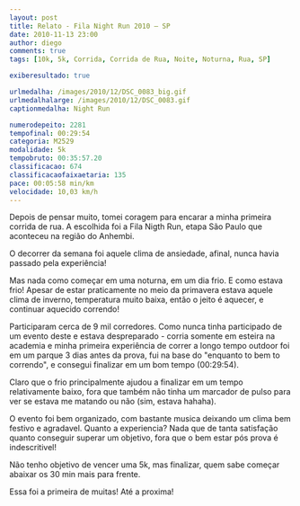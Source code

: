 ```yaml
---
layout: post
title: Relato - Fila Night Run 2010 – SP
date: 2010-11-13 23:00
author: diego
comments: true
tags: [10k, 5k, Corrida, Corrida de Rua, Noite, Noturna, Rua, SP]

exiberesultado: true

urlmedalha: /images/2010/12/DSC_0083_big.gif
urlmedalhalarge: /images/2010/12/DSC_0083.gif
captionmedalha: Night Run

numerodepeito: 2281
tempofinal: 00:29:54
categoria: M2529
modalidade: 5k
tempobruto: 00:35:57.20
classificacao: 674
classificacaofaixaetaria: 135
pace: 00:05:58 min/km
velocidade: 10,03 km/h
---
```


Depois de pensar muito, tomei coragem para encarar a minha primeira corrida de rua. A escolhida foi a Fila Nigth Run, etapa São Paulo que aconteceu na região do Anhembi.

O decorrer da semana foi aquele clima de ansiedade, afinal, nunca havia passado pela experiência!

Mas nada como começar em uma noturna, em um dia frio. E como estava frio! Apesar de estar praticamente no meio da primavera estava aquele clima de inverno, temperatura muito baixa, então o jeito é aquecer, e continuar aquecido correndo!

Participaram cerca de 9 mil corredores. Como nunca tinha participado de um evento deste e estava despreparado - corria somente em esteira na academia e minha primeira experiência de correr a longo tempo outdoor foi em um parque 3 dias antes da prova, fui na base do "enquanto to bem to correndo", e consegui finalizar em um bom tempo (00:29:54).

Claro que o frio principalmente ajudou a finalizar em um tempo relativamente baixo, fora que também não tinha um marcador de pulso para ver se estava me matando ou não (sim, estava hahaha).

O evento foi bem organizado, com bastante musica deixando um clima bem festivo e agradavel. Quanto a experiencia? Nada que de tanta satisfação quanto conseguir superar um objetivo, fora que o bem estar pós prova é indescritivel!

Não tenho objetivo de vencer uma 5k, mas finalizar, quem sabe começar abaixar os 30 min mais para frente.

Essa foi a primeira de muitas! Até a proxima!